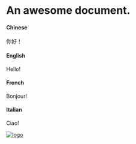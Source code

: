 # An awesome document.
<!-- tabs:start -->

#### **Chinese**

你好！

#### **English**

Hello!

#### **French**

Bonjour!

#### **Italian**

Ciao!

<!-- tabs:end -->
<a href="/分享/好玩的网站、工具.md" target="_top" title="安排"><img src="/images/qianduan-b6d3ccb4-bd13-447e-b88d-f0016b57da49.png" alt="logo"></a>
